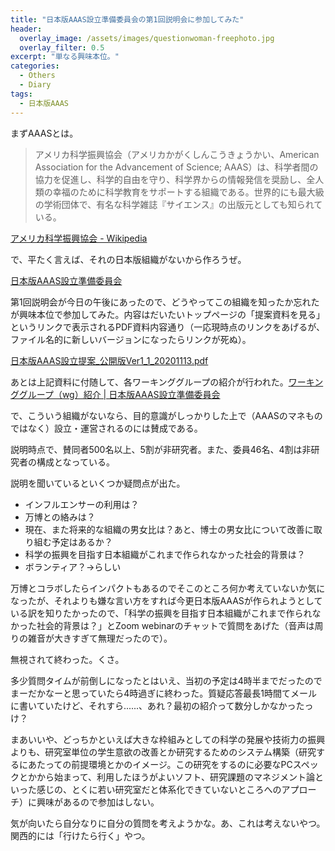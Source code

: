 ```yaml
---
title: "日本版AAAS設立準備委員会の第1回説明会に参加してみた"
header:
  overlay_image: /assets/images/questionwoman-freephoto.jpg
  overlay_filter: 0.5
excerpt: "単なる興味本位。"
categories:
  - Others
  - Diary
tags:
  - 日本版AAAS
---
```


まずAAASとは。

>アメリカ科学振興協会（アメリカかがくしんこうきょうかい、American Association for the Advancement of Science; AAAS）は、科学者間の協力を促進し、科学的自由を守り、科学界からの情報発信を奨励し、全人類の幸福のために科学教育をサポートする組織である。世界的にも最大級の学術団体で、有名な科学雑誌『サイエンス』の出版元としても知られている。

[アメリカ科学振興協会 - Wikipedia](https://ja.wikipedia.org/wiki/%E3%82%A2%E3%83%A1%E3%83%AA%E3%82%AB%E7%A7%91%E5%AD%A6%E6%8C%AF%E8%88%88%E5%8D%94%E4%BC%9A)

で、平たく言えば、それの日本版組織がないから作ろうぜ。

[日本版AAAS設立準備委員会](https://jaas.group/)

第1回説明会が今日の午後にあったので、どうやってこの組織を知ったか忘れたが興味本位で参加してみた。内容はだいたいトップページの「提案資料を見る」というリンクで表示されるPDF資料内容通り（一応現時点のリンクをあげるが、ファイル名的に新しいバージョンになったらリンクが死ぬ）。

[日本版AAAS設立提案\_公開版Ver1\_1\_20201113.pdf](https://jaas.group/wp-content/uploads/2020/11/%E6%97%A5%E6%9C%AC%E7%89%88AAAS%E8%A8%AD%E7%AB%8B%E6%8F%90%E6%A1%88_%E5%85%AC%E9%96%8B%E7%89%88Ver1_1_20201113.pdf)

あとは上記資料に付随して、各ワーキンググループの紹介が行われた。[ワーキンググループ（wg）紹介 \| 日本版AAAS設立準備委員会](https://jaas.group/wg/)

で、こういう組織がないなら、目的意識がしっかりした上で（AAASのマネものではなく）設立・運営されるのには賛成である。

説明時点で、賛同者500名以上、5割が非研究者。また、委員46名、4割は非研究者の構成となっている。

説明を聞いているといくつか疑問点が出た。

- インフルエンサーの利用は？
- 万博との絡みは？
- 現在、また将来的な組織の男女比は？あと、博士の男女比について改善に取り組む予定はあるか？
- 科学の振興を目指す日本組織がこれまで作られなかった社会的背景は？
- ボランティア？→らしい

万博とコラボしたらインパクトもあるのでそこのところ何か考えていないか気になったが、それよりも嫌な言い方をすれば今更日本版AAASが作られようとしている訳を知りたかったので、「科学の振興を目指す日本組織がこれまで作られなかった社会的背景は？」とZoom webinarのチャットで質問をあげた（音声は周りの雑音が大きすぎて無理だったので）。

無視されて終わった。くさ。

多少質問タイムが前倒しになったとはいえ、当初の予定は4時半までだったのでまーだかなーと思っていたら4時過ぎに終わった。質疑応答最長1時間てメールに書いていたけど、それすら......、あれ？最初の紹介って数分しかなかったっけ？

まあいいや、どっちかといえば大きな枠組みとしての科学の発展や技術力の振興よりも、研究室単位の学生意欲の改善とか研究するためのシステム構築（研究するにあたっての前提環境とかのイメージ。この研究をするのに必要なPCスペックとかから始まって、利用したほうがよいソフト、研究課題のマネジメント論といった感じの、とくに若い研究室だと体系化できていないところへのアプローチ）に興味があるので参加はしない。

気が向いたら自分なりに自分の質問を考えようかな。あ、これは考えないやつ。関西的には「行けたら行く」やつ。
